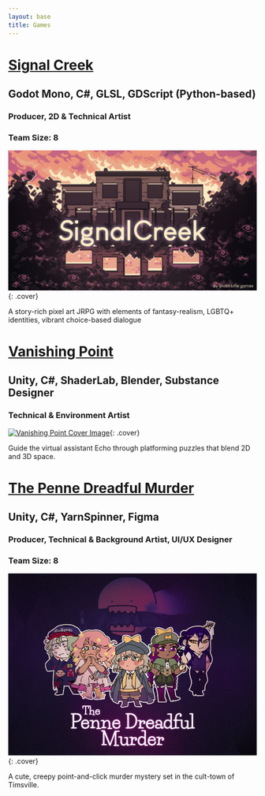 ```yaml
---
layout: base
title: Games
---
```

# [Signal Creek](signalcreek.html)
## Godot Mono, C#, GLSL, GDScript (Python-based)
### Producer, 2D & Technical Artist
### Team Size: 8
[![Signal Creek Cover Image](images/thumbnails/signalcreek_thumbnail.png)](signalcreek.html){: .cover}

A story-rich pixel art JRPG with elements of fantasy-realism, LGBTQ+ identities, vibrant choice-based dialogue

# [Vanishing Point](vanishingpoint.html)
## Unity, C#, ShaderLab, Blender, Substance Designer
### Technical & Environment Artist
[![Vanishing Point Cover Image](images/thumbnails/vanishingpoint_thumbnail.png)](vanishingpoint.html){: .cover}

Guide the virtual assistant Echo through platforming puzzles that blend 2D and 3D space.

# [The Penne Dreadful Murder](pennedreadful.html)
## Unity, C#, YarnSpinner, Figma
### Producer, Technical & Background Artist, UI/UX Designer
### Team Size: 8
[![Penne Dreadful Cover Image](images/thumbnails/penne_thumbnail.png)](pennedreadful.html){: .cover}

A cute, creepy point-and-click murder mystery set in the cult-town of Timsville.
